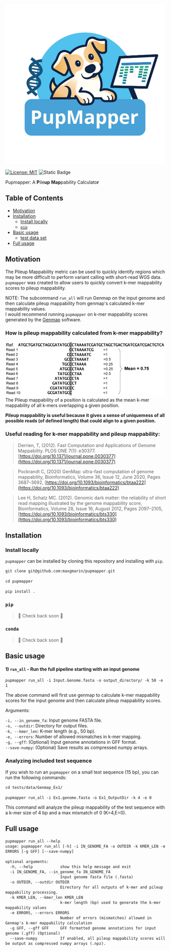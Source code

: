 <img width="500" src="https://github.com/maxgmarin/pupmapper/raw/main/Images/pupmapper.logo.png" alt="pupmapper logo">

[![License: MIT](https://img.shields.io/badge/License-MIT-yellow.svg)](https://opensource.org/licenses/MIT)
![Static Badge](https://img.shields.io/badge/language-Python_3-blue)
<!---[![Build Status]()]()
[![github release version]()]()
[![DOI]()]()
--->

Pupmapper: A **P**ile**up** **Map**pability Calculato**r** 

<!---
> TBD Reference
--->

[TOC]: #
## Table of Contents
- [Motivation](#motivation)
- [Installation](#installation)
  - [Install locally](#install-locally)
  - [`pip`](#pip)
- [Basic usage](#basic-usage)
  - [test data set](#analyzing-included-test-data-set)
- [Full usage](#full-usage)


## Motivation
The Pileup Mappability metric can be used to quickly identify regions which may be more difficult to perform variant calling with short-read WGS data. `pupmapper` was created to allow users to quickly convert k-mer mappability scores to pileup mappability. 


NOTE: The subcommand `run_all` will run Genmap on the input genome and then calculate pileup mappability from genmap's calculated k-mer mappability values.
<br> 
I would recommend running `pupmapper` on k-mer mappability scores generated by the [Genmap](https://github.com/cpockrandt/genmap) software.


### How is pileup mappability calculated from k-mer mappability?

<img width="500" src="https://github.com/maxgmarin/pupmapper/raw/main/Images/Derrien2012.PmapFig.png" alt="PmapFig">
The Pileup mappability of a position is calculated as the mean k-mer mappability of all k-mers overlapping a given position. <br>

**Pileup mappability is useful because it gives a sense of uniquemess of all possible reads (of defined length) that could align to a given position.**


### Useful reading for k-mer mappability and pileup mappability:

> Derrien, T, (2012). Fast Computation and Applications of Genome Mappability. PLOS ONE 7(1): e30377. [https://doi.org/10.1371/journal.pone.0030377](https://doi.org/10.1371/journal.pone.0030377)

> Pockrandt C, (2020) GenMap: ultra-fast computation of genome mappability, Bioinformatics, Volume 36, Issue 12, June 2020, Pages 3687–3692, [https://doi.org/10.1093/bioinformatics/btaa222](https://doi.org/10.1093/bioinformatics/btaa222)

> Lee H, Schatz MC. (2012). Genomic dark matter: the reliability of short read mapping illustrated by the genome mappability score, Bioinformatics, Volume 28, Issue 16, August 2012, Pages 2097–2105, [https://doi.org/10.1093/bioinformatics/bts330](https://doi.org/10.1093/bioinformatics/bts330)

## Installation
### Install locally
`pupmapper` can be installed by cloning this repository and installing with `pip`.

```
git clone git@github.com:maxgmarin/pupmapper.git

cd pupmapper

pip install . 
```

### `pip`
>🚧 Check back soon 🚧

### `conda`
>🚧 Check back soon 🚧


## Basic usage


#### 1) `run_all` - Run the full pipeline starting with an input genome

```
pupmapper run_all -i Input.Genome.fasta -o output_directory/ -k 50 -e 1
```
The above command will first use genmap to calculate k-mer mappability scores for the input genome and then calculate pileup mappability scores.

Arguments:

`-i, --in_genome_fa`: Input genome FASTA file. <br>
`-o, --outdir`: Directory for output files. <br>
`-k, --kmer_len`: K-mer length (e.g., 50 bp). <br>
`-e, --errors`: Number of allowed mismatches in k-mer mapping. <br>
`-g, --gff`: (Optional) Input genome annotations in GFF format. <br>
`--save-numpy`: (Optional) Save results as compressed numpy arrays. <br>


### Analyzing included test sequence

If you wish to run an `pupmapper` on a small test sequence (15 bp), you can run the following commands:
```
cd tests/data/Genmap_Ex1/

pupmapper run_all -i Ex1.genome.fasta -o Ex1_OutputDir -k 4 -e 0
```
This command will analyze the pileup mappability of the test sequence with a k-mer size of 4 bp and a max mismatch of 0 (K=4,E=0).


## Full usage
```
pupmapper run_all --help
usage: pupmapper run_all [-h] -i IN_GENOME_FA -o OUTDIR -k KMER_LEN -e ERRORS [-g GFF] [--save-numpy]

optional arguments:
  -h, --help            show this help message and exit
  -i IN_GENOME_FA, --in_genome_fa IN_GENOME_FA
                        Input genome fasta file (.fasta)
  -o OUTDIR, --outdir OUTDIR
                        Directory for all outputs of k-mer and pileup mappability processing.
  -k KMER_LEN, --kmer_len KMER_LEN
                        k-mer length (bp) used to generate the k-mer mappability values
  -e ERRORS, --errors ERRORS
                        Number of errors (mismatches) allowed in Genmap's k-mer mappability calculation
  -g GFF, --gff GFF     GFF formatted genome annotations for input genome (.gff) (Optional)
  --save-numpy          If enabled, all pileup mappability scores will be output as compressed numpy arrays (.npz).
```






